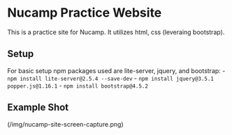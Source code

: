 # Nucamp Practice Website

This is a practice site for Nucamp. It utilizes html, css (leveraing bootstrap).

## Setup

For basic setup npm packages used are lite-server, jquery, and bootstrap: - `npm install lite-server@2.5.4 --save-dev` - `npm install jquery@3.5.1 popper.js@1.16.1` - `npm install bootstrap@4.5.2`

## Example Shot

(/img/nucamp-site-screen-capture.png)
